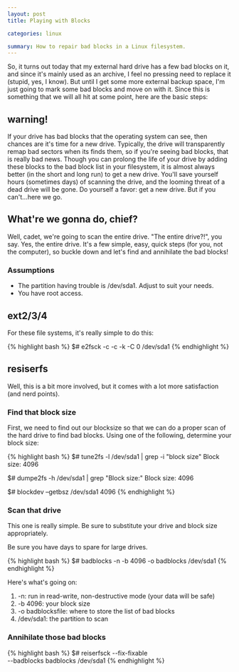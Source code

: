 ```yaml
---
layout: post
title: Playing with Blocks

categories: linux

summary: How to repair bad blocks in a Linux filesystem.
---
```


So, it turns out today that my external hard drive has a few bad blocks on it, and since it's
mainly used as an archive, I feel no pressing need to replace it (stupid, yes, I know).  But until
I get some more external backup space, I'm just going to mark some bad blocks and move on with it.
Since this is something that we will all hit at some point, here are the basic steps:

## warning!

If your drive has bad blocks that the operating system can see, then chances are it's time for a new
drive. Typically, the drive will transparently remap bad sectors when its finds them, so if you're seeing
bad blocks, that is really bad news. Though you can prolong the life of your drive by adding these blocks
to the bad block list in your filesystem, it is almost always better (in the short and long run) to
get a new drive. You'll save yourself hours (sometimes days) of scanning the drive, and the looming
threat of a dead drive will be gone. Do yourself a favor: get a new drive. But if you can't...here
we go.

## What're we gonna do, chief?

Well, cadet, we're going to scan the entire drive.  "The entire drive?!", you say.  Yes, the entire
drive.  It's a few simple, easy, quick steps (for you, not the computer), so buckle down and let's
find and annihilate the bad blocks!

### Assumptions

* The partition having trouble is /dev/sda1.  Adjust to suit your needs.
* You have root access.

## ext2/3/4

For these file systems, it's really simple to do this:

{% highlight bash %}
$# e2fsck -c -c -k -C 0 /dev/sda1
{% endhighlight %}

## resiserfs

Well, this is a bit more involved, but it comes with a lot more satisfaction (and nerd points).

### Find that block size

First, we need to find out our blocksize so that we can do a proper scan of the hard drive
to find bad blocks. Using one of the following, determine your block size:

{% highlight bash %}
$# tune2fs -l /dev/sda1 | grep -i "block size"
Block size: 4096

$# dumpe2fs -h /dev/sda1 | grep "Block size:"
Block size: 4096

$# blockdev –getbsz /dev/sda1
4096
{% endhighlight %}

### Scan that drive

This one is really simple.  Be sure to substitute your drive and block size appropriately.

Be sure you have days to spare for large drives.

{% highlight bash %}
$# badblocks -n -b 4096 -o badblocks /dev/sda1
{% endhighlight %}

Here's what's going on:

1. -n: run in read-write, non-destructive mode (your data will be safe)
1. -b 4096: your block size
1. -o badblocksfile: where to store the list of bad blocks
1. /dev/sda1: the partition to scan

### Annihilate those bad blocks

{% highlight bash %}
$# reiserfsck --fix-fixable \
	--badblocks badblocks /dev/sda1
{% endhighlight %}
